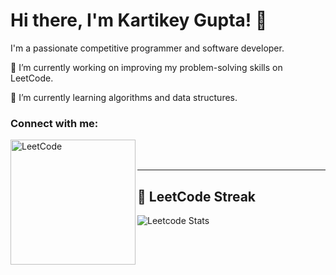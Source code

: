 # Hi there, I'm Kartikey Gupta! 👋

I'm a passionate competitive programmer and software developer.

🔭 I’m currently working on improving my problem-solving skills on LeetCode.

🌱 I’m currently learning algorithms and data structures.

### Connect with me:

[<img align="left" alt="LeetCode" width="200px" src="https://img.shields.io/badge/-KartikeyGupta-%232c3e50?style=flat-square&logo=leetcode&logoColor=white&link=https://leetcode.com/u/kartikey071999/" />](https://leetcode.com/u/kartikey071999/)

<br />
<br />

---

<!-- LeetCode Streak Badge -->
## 🚀 LeetCode Streak

![Leetcode Stats](https://leetcard.jacoblin.cool/kartikey071999)